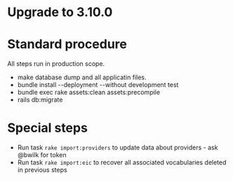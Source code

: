 # Upgrade to 3.10.0

# Standard procedure

All steps run in production scope.

- make database dump and all applicatin files.
- bundle install --deployment --without development test
- bundle exec rake assets:clean assets:precompile
- rails db:migrate

# Special steps

- Run task `rake import:providers` to update data about providers - ask @bwilk for token
- Run task `rake import:eic` to recover all associated vocabularies deleted in previous steps